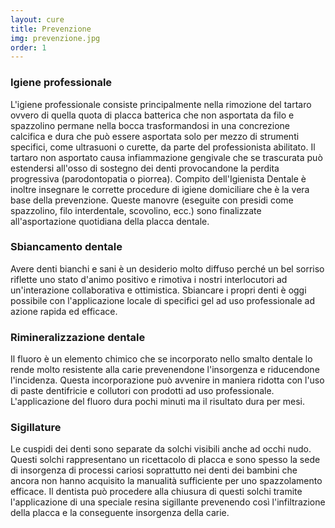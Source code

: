 ```yaml
---
layout: cure
title: Prevenzione
img: prevenzione.jpg
order: 1
---
```


### Igiene professionale

L'igiene professionale consiste principalmente nella rimozione del tartaro ovvero di quella quota di placca batterica che non asportata da filo e spazzolino permane nella bocca trasformandosi in una concrezione calcifica e dura che può essere asportata solo per mezzo di strumenti specifici, come ultrasuoni o curette, da parte del professionista abilitato. Il tartaro non asportato causa infiammazione gengivale che se trascurata può estendersi all'osso di sostegno dei denti provocandone la perdita progressiva (parodontopatia o piorrea). Compito dell'Igienista Dentale è inoltre insegnare le corrette procedure di igiene domiciliare che è la vera base della prevenzione. Queste manovre (eseguite con presidi come spazzolino, filo interdentale, scovolino, ecc.) sono finalizzate all'asportazione quotidiana della placca dentale.

### Sbiancamento dentale

Avere denti bianchi e sani è un desiderio molto diffuso perché un bel sorriso riflette uno stato d'animo positivo e rimotiva i nostri interlocutori ad un'interazione collaborativa e ottimistica. Sbiancare i propri denti è oggi possibile con l'applicazione locale di specifici gel ad uso professionale ad azione rapida ed efficace.

### Rimineralizzazione dentale
Il fluoro è un elemento chimico che se incorporato nello smalto dentale lo rende molto resistente alla carie prevenendone l'insorgenza e riducendone l'incidenza. Questa incorporazione può avvenire in maniera ridotta con l'uso di paste dentifricie e collutori con prodotti ad uso professionale. L'applicazione del fluoro dura pochi minuti ma il risultato dura per mesi.

### Sigillature

Le cuspidi dei denti sono separate da solchi visibili anche ad occhi nudo. Questi solchi rappresentano un ricettacolo di placca e sono spesso la sede di insorgenza di processi cariosi soprattutto nei denti dei bambini che ancora non hanno acquisito la manualità sufficiente per uno spazzolamento efficace. Il dentista può procedere alla chiusura di questi solchi tramite l'applicazione di una speciale resina sigillante prevenendo così l'infiltrazione della placca e la conseguente insorgenza della carie.

